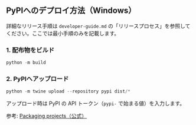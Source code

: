 ## PyPIへのデプロイ方法（Windows）

詳細なリリース手順は `developer-guide.md` の「リリースプロセス」を参照してください。ここでは最小手順のみを記載します。

### 1. 配布物をビルド

```powershell
python -m build
```

### 2. PyPIへアップロード

```powershell
python -m twine upload --repository pypi dist/*
```

アップロード時は PyPI の API トークン（`pypi-` で始まる値）を入力します。

参考: [Packaging projects（公式）](https://packaging.python.org/en/latest/tutorials/packaging-projects/)
